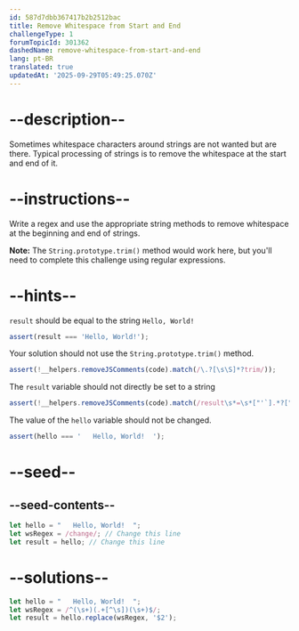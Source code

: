 ```yaml
---
id: 587d7dbb367417b2b2512bac
title: Remove Whitespace from Start and End
challengeType: 1
forumTopicId: 301362
dashedName: remove-whitespace-from-start-and-end
lang: pt-BR
translated: true
updatedAt: '2025-09-29T05:49:25.070Z'
---
```


# --description--

Sometimes whitespace characters around strings are not wanted but are there. Typical processing of strings is to remove the whitespace at the start and end of it.

# --instructions--

Write a regex and use the appropriate string methods to remove whitespace at the beginning and end of strings.

**Note:** The `String.prototype.trim()` method would work here, but you'll need to complete this challenge using regular expressions.

# --hints--

`result` should be equal to the string `Hello, World!`

```js
assert(result === 'Hello, World!');
```

Your solution should not use the `String.prototype.trim()` method.

```js
assert(!__helpers.removeJSComments(code).match(/\.?[\s\S]*?trim/));
```

The `result` variable should not directly be set to a string

```js
assert(!__helpers.removeJSComments(code).match(/result\s*=\s*["'`].*?["'`]/));
```

The value of the `hello` variable should not be changed.

```js
assert(hello === '   Hello, World!  ');
```

# --seed--

## --seed-contents--

```js
let hello = "   Hello, World!  ";
let wsRegex = /change/; // Change this line
let result = hello; // Change this line
```

# --solutions--

```js
let hello = "   Hello, World!  ";
let wsRegex = /^(\s+)(.+[^\s])(\s+)$/;
let result = hello.replace(wsRegex, '$2');
```
